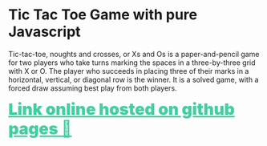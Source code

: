 # Tic Tac Toe Game with pure Javascript

Tic-tac-toe, noughts and crosses, or Xs and Os is a paper-and-pencil game for two players who take turns marking the spaces in a three-by-three grid with X or O. The player who succeeds in placing three of their marks in a horizontal, vertical, or diagonal row is the winner. It is a solved game, with a forced draw assuming best play from both players.

<a href="https://rakitenkogermans.github.io/tic-tac-toe-pure-js/" style="color:#43cea2; font-size: 32px; font-weight: 900;">Link online hosted on github pages 🔗
</a>
